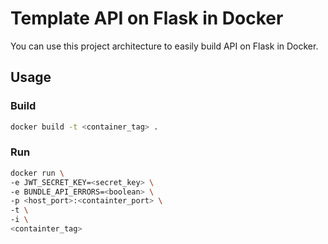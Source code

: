 # Template API on Flask in Docker
You can use this project architecture to easily build API on Flask in Docker.
## Usage
### Build
```bash
docker build -t <container_tag> .
```
### Run
```bash
docker run \
-e JWT_SECRET_KEY=<secret_key> \
-e BUNDLE_API_ERRORS=<boolean> \
-p <host_port>:<containter_port> \
-t \
-i \
<containter_tag>
```
